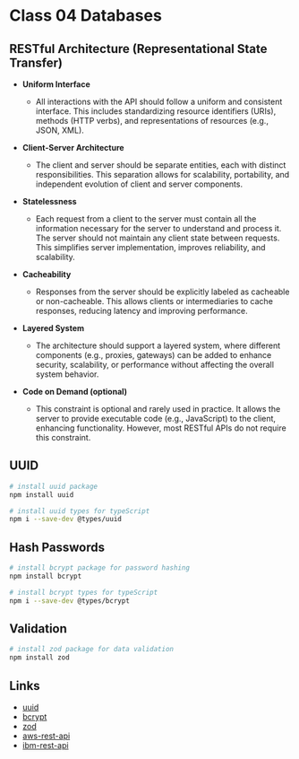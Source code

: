 # Class 04 Databases

## RESTful Architecture (Representational State Transfer)

- **Uniform Interface**

  - All interactions with the API should follow a uniform and consistent interface. This includes standardizing resource identifiers (URIs), methods (HTTP verbs), and representations of resources (e.g., JSON, XML).

- **Client-Server Architecture**

  - The client and server should be separate entities, each with distinct responsibilities. This separation allows for scalability, portability, and independent evolution of client and server components.

- **Statelessness**

  - Each request from a client to the server must contain all the information necessary for the server to understand and process it. The server should not maintain any client state between requests. This simplifies server implementation, improves reliability, and scalability.

- **Cacheability**

  - Responses from the server should be explicitly labeled as cacheable or non-cacheable. This allows clients or intermediaries to cache responses, reducing latency and improving performance.

- **Layered System**

  - The architecture should support a layered system, where different components (e.g., proxies, gateways) can be added to enhance security, scalability, or performance without affecting the overall system behavior.

- **Code on Demand (optional)**
  - This constraint is optional and rarely used in practice. It allows the server to provide executable code (e.g., JavaScript) to the client, enhancing functionality. However, most RESTful APIs do not require this constraint.

## UUID

```bash
# install uuid package
npm install uuid

# install uuid types for typeScript
npm i --save-dev @types/uuid
```

## Hash Passwords

```bash
# install bcrypt package for password hashing
npm install bcrypt

# install bcrypt types for typeScript
npm i --save-dev @types/bcrypt
```

## Validation

```bash
# install zod package for data validation
npm install zod
```

## Links

- [uuid](https://www.npmjs.com/package/uuid)
- [bcrypt](https://www.npmjs.com/package/bcrypt)
- [zod](https://zod.dev/)
- [aws-rest-api](https://aws.amazon.com/pt/what-is/restful-api/)
- [ibm-rest-api](https://www.ibm.com/br-pt/topics/rest-apis)
